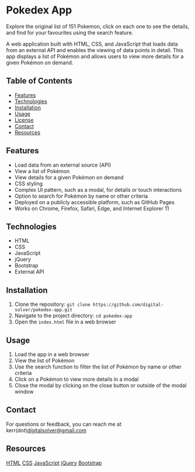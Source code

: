 # Pokedex App

Explore the original list of 151 Pokemon, click on each one to see the details, and find for your favourites using the search feature.

A web application built with HTML, CSS, and JavaScript that loads data from an external API and enables the viewing of data points in detail. This app displays a list of Pokémon and allows users to view more details for a given Pokémon on demand.

## Table of Contents

* [Features](#features)
* [Technologies](#technologies)
* [Installation](#installation)
* [Usage](#usage)
* [License](#license)
* [Contact](#contact)
* [Resources](#resources)

## Features

- Load data from an external source (API)
- View a list of Pokémon
- View details for a given Pokémon on demand
- CSS styling
- Complex UI pattern, such as a modal, for details or touch interactions
- Option to search for Pokémon by name or other criteria
- Deployed on a publicly accessible platform, such as GitHub Pages
- Works on Chrome, Firefox, Safari, Edge, and Internet Explorer 11

## Technologies

- HTML
- CSS
- JavaScript
- jQuery
- Bootstrap
- External API

## Installation

1. Clone the repository: `git clone https://github.com/digital-solver/pokedex-app.git`
2. Navigate to the project directory: `cd pokedex-app`
3. Open the `index.html` file in a web browser

## Usage

1. Load the app in a web browser
2. View the list of Pokémon
3. Use the search function to filter the list of Pokémon by name or other criteria
4. Click on a Pokémon to view more details in a modal
5. Close the modal by clicking on the close button or outside of the modal window

## Contact

For questions or feedback, you can reach me at kerr(dot)digitalsolver@gmail.com

## Resources
[HTML](https://developer.mozilla.org/en-US/docs/Web/HTML)
[CSS](https://developer.mozilla.org/en-US/docs/Web/CSS)
[JavaScript](https://developer.mozilla.org/en-US/docs/Web/JavaScript)
[jQuery](https://api.jquery.com/)
[Bootstrap](https://getbootstrap.com/docs/4.5/getting-started/introduction/)

